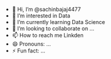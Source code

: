 - 👋 Hi, I’m @sachinbajaj4477
- 👀 I’m interested in Data
- 🌱 I’m currently learning Data Science
- 💞️ I’m looking to collaborate on ...
- 📫 How to reach me Linkden
- 😄 Pronouns: ...
- ⚡ Fun fact: ...

<!---
sachinbajaj4477/sachinbajaj4477 is a ✨ special ✨ repository because its `README.md` (this file) appears on your GitHub profile.
You can click the Preview link to take a look at your changes.
--->
